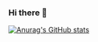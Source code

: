 ### Hi there 👋
[![Anurag's GitHub stats](https://github-readme-stats.vercel.app/api?username=Fernandez-E)](https://github.com/anuraghazra/github-readme-stats)
